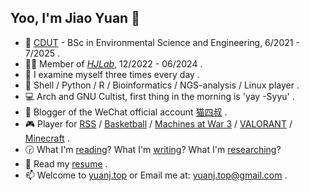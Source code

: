 ## Yoo, I'm Jiao Yuan 👋

- 🏫 [CDUT](https://www.cdut.edu.cn/) - BSc in Environmental Science and Engineering, 6/2021 - 7/2025 .
- 👨‍🎓 Member of _[HJLab](https://www.x-mol.com/groups/hj-lab)_, 12/2022 - 06/2024 .
- 🧭 I examine myself three times every day .
- 🧬 Shell / Python / R / Bioinformatics / NGS-analysis / Linux player .
- 💻 Arch and GNU Cultist, first thing in the morning is 'yay -Syyu' .
- 📗 Blogger of the WeChat official account  [猫四叔](https://yuanj.top/images/wechat.jpg) .
- 🎮 Player for [RSS](https://en.wikipedia.org/wiki/RSS) / [Basketball](https://zh.wikipedia.org/wiki/%E7%AF%AE%E7%90%83) / [Machines at War 3](https://www.isotope244.com/machines-at-war-3.html) / [VALORANT](https://val.qq.com/main.html) / [Minecraft](https://www.minecraft.net/zh-hans) .
- 🕝 What I'm [reading](https://github.com/yuanj82/RSS)? What I'm [writing](https://yuanj.top/)? What I'm [researching](https://scholar.google.com/citations?view_op=list_works&hl=zh-CN&hl=zh-CN&user=VHD-XpkAAAAJ)?
- 📄 Read my [resume](https://github.com/yuanj82/Resume) .
- 📫 Welcome to [yuanj.top](https://yuanj.top/) or Email me at: [yuanj.top@gmail.com](https://yuanj.top/images/email.png) .